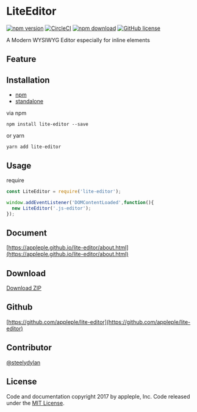 # LiteEditor
[![npm version](https://badge.fury.io/js/lite-editor.svg)](https://badge.fury.io/js/lite-editor)
[![CircleCI](https://circleci.com/gh/appleple/lite-editor/tree/master.svg?style=shield)](https://circleci.com/gh/appleple/lite-editor/tree/master)
[![npm download](http://img.shields.io/npm/dm/lite-editor.svg)](https://www.npmjs.com/package/lite-editor)
[![GitHub license](https://img.shields.io/badge/license-MIT-brightgreen.svg)](https://raw.githubusercontent.com/appleple/lite-editor/master/LICENSE)

A Modern WYSIWYG Editor especially for inline elements

## Feature

## Installation

- [npm](https://www.npmjs.com/package/lite-editor)
- [standalone](https://unpkg.com/lite-editor@1.4.0/js/lite-editor.min.js)

via npm
```shell
npm install lite-editor --save
```

or yarn

```shell
yarn add lite-editor
```

## Usage

require
```js
const LiteEditor = require('lite-editor');
```

```js
window.addEventListener('DOMContentLoaded',function(){
  new LiteEditor('.js-editor');
});
```

## Document
[https://appleple.github.io/lite-editor/about.html](https://appleple.github.io/lite-editor/about.html)

## Download
[Download ZIP](https://github.com/appleple/lite-editor/archive/master.zip)

## Github
[https://github.com/appleple/lite-editor](https://github.com/appleple/lite-editor)

## Contributor
[@steelydylan](https://github.com/steelydylan)

## License
Code and documentation copyright 2017 by appleple, Inc. Code released under the [MIT License](https://github.com/appleple/lite-editor/blob/master/LICENSE).
